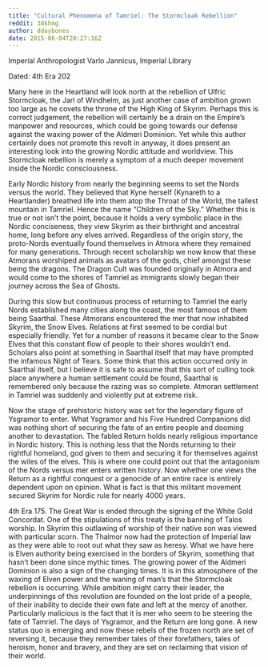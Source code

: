 ```yaml
---
title: "Cultural Phenomena of Tamriel: The Stormcloak Rebellion"
reddit: 38khmg
author: ddaybones
date: 2015-06-04T20:27:16Z
---
```


Imperial Anthropologist Varlo Jannicus, Imperial Library

Dated: 4th Era 202

Many here in the Heartland will look north at the rebellion of Ulfric Stormcloak, the Jarl of Windhelm, as just another case of ambition grown too large as he covets the throne of the High King of Skyrim. Perhaps this is correct judgement, the rebellion will certainly be a drain on the Empire’s manpower and resources, which could be going towards our defense against the waxing power of the Aldmeri Dominion. Yet while this author certainly does not promote this revolt in anyway, it does present an interesting look into the growing Nordic attitude and worldview. This Stormcloak rebellion is merely a symptom of a much deeper movement inside the Nordic consciousness.

Early Nordic history from nearly the beginning seems to set the Nords versus the world. They believed that Kyne herself (Kynareth to a Heartlander) breathed life into them atop the Throat of the World, the tallest mountain in Tamriel. Hence the name “Children of the Sky.” Whether this is true or not isn’t the point, because it holds a very symbolic place in the Nordic conciseness, they view Skyrim as their birthright and ancestral home, long before any elves arrived. Regardless of the origin story, the proto-Nords eventually found themselves in Atmora where they remained for many generations. Through recent scholarship we now know that these Atmorans worshiped animals as avatars of the gods, chief amongst these being the dragons. The Dragon Cult was founded originally in Atmora and would come to the shores of Tamriel as immigrants slowly began their journey across the Sea of Ghosts. 

During this slow but continuous process of returning to Tamriel the early Nords established many cities along the coast, the most famous of them being Saarthal. These Atmorans encountered the mer that now inhabited Skyrim, the Snow Elves. Relations at first seemed to be cordial but especially friendly. Yet for a number of reasons it became clear to the Snow Elves that this constant flow of people to their shores wouldn’t end. Scholars also point at something in Saarthal itself that may have prompted the infamous Night of Tears. Some think that this action occurred only in Saarthal itself, but I believe it is safe to assume that this sort of culling took place anywhere a human settlement could be found, Saarthal is remembered only because the razing was so complete. Atmoran settlement in Tamriel was suddenly and violently put at extreme risk.

Now the stage of prehistoric history was set for the legendary figure of Ysgramor to enter. What Ysgramor and his Five Hundred Companions did was nothing short of securing the fate of an entire people and dooming another to devastation. The fabled Return holds nearly religious importance in Nordic history. This is nothing less that the Nords returning to their rightful homeland, god given to them and securing it for themselves against the wiles of the elves. This is where one could point out that the antagonism of the Nords versus mer enters written history. Now whether one views the Return as a rightful conquest or a genocide of an entire race is entirely dependent upon on opinion. What is fact is that this militant movement secured Skyrim for Nordic rule for nearly 4000 years. 

4th Era 175. The Great War is ended through the signing of the White Gold Concordat. One of the stipulations of this treaty is the banning of Talos worship. In Skyrim this outlawing of worship of their native son was viewed with particular scorn. The Thalmor now had the protection of Imperial law as they were able to root out what they saw as heresy. What we have here is Elven authority being exercised in the borders of Skyrim, something that hasn’t been done since mythic times. The growing power of the Aldmeri Dominion is also a sign of the changing times. It is in this atmosphere of the waxing of Elven power and the waning of man’s that the Stormcloak rebellion is occurring. While ambition might carry their leader, the underpinnings of this revolution are founded on the lost pride of a people, of their inability to decide their own fate and left at the mercy of another. Particularly malicious is the fact that it is mer who seem to be steering the fate of Tamriel. The days of Ysgramor, and the Return are long gone. A new status quo is emerging and now these rebels of the frozen north are set of reversing it, because they remember tales of their forefathers, tales of heroism, honor and bravery, and they are set on reclaiming that vision of their world.
